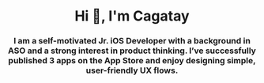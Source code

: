 <h1 align="center">Hi 👋, I'm Cagatay</h1>
<h3 align="center">I am a self-motivated Jr. iOS Developer with a background in ASO and a strong interest in product thinking. I’ve successfully published 3 apps on the App Store and enjoy designing simple, user-friendly UX flows.
</h3>
